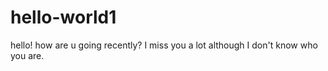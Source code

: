 # hello-world1

hello!
how are u going recently?
I miss you a lot although I don't know who you are.
